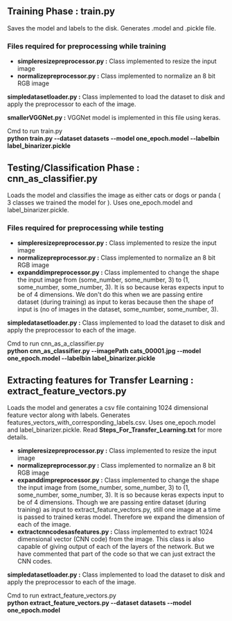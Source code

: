 <h2> Training Phase : train.py</h2>

Saves the model and labels to the disk. Generates .model and .pickle file.

<h3> Files required for preprocessing while training </h3>

<ul> 
<li><b>simpleresizepreprocessor.py :</b> 
Class implemented to resize the input image
</li>
<li><b>normalizepreprocessor.py :</b> 
Class implemented to normalize an 8 bit RGB image
</li>
</ul>

<b>simpledatasetloader.py :</b>
Class implemented to load the dataset to disk and apply the preprocessor to each of the image.

<b>smallerVGGNet.py :</b>
VGGNet model is implemented in this file using keras.


Cmd to run train.py <br>
<b>python train.py --dataset datasets --model one_epoch.model --labelbin label_binarizer.pickle</b>

<h2> Testing/Classification Phase : cnn_as_classifier.py </h2>

Loads the model and classifies the image as either cats or dogs or panda ( 3 classes we trained the model for ). Uses one_epoch.model and label_binarizer.pickle.

<h3> Files required for preprocessing while testing </h3>

<ul> 
<li><b>simpleresizepreprocessor.py :</b> 
Class implemented to resize the input image
</li>
<li><b>normalizepreprocessor.py :</b> 
Class implemented to normalize an 8 bit RGB image
</li>
<li><b>expanddimpreprocessor.py :</b>
Class implemented to change the shape the input image from (some_number, some_number, 3) to (1, some_number, some_number, 3).
It is so because keras expects input to be of 4 dimensions. We don't do this when we are passing entire dataset (during training) as input to keras because then the shape of input is (no of images in the dataset, some_number, some_number, 3). 
</li>
</ul>

<b>simpledatasetloader.py :</b>
Class implemented to load the dataset to disk and apply the preprocessor to each of the image.

Cmd to run cnn_as_a_classifier.py <br>
<b>python cnn_as_classifier.py --imagePath cats_00001.jpg --model one_epoch.model --labelbin label_binarizer.pickle</b>

<h2> Extracting features for Transfer Learning : extract_feature_vectors.py </h2>

Loads the model and generates a csv file containing 1024 dimensional feature vector along with labels. Generates features_vectors_with_corresponding_labels.csv. Uses one_epoch.model and label_binarizer.pickle.
Read <b>Steps_For_Transfer_Learning.txt</b> for more details.

<ul> 
<li><b>simpleresizepreprocessor.py :</b> 
Class implemented to resize the input image
</li>
<li><b>normalizepreprocessor.py :</b> 
Class implemented to normalize an 8 bit RGB image
</li>
<li><b>expanddimpreprocessor.py :</b>
Class implemented to change the shape the input image from (some_number, some_number, 3) to (1, some_number, some_number, 3).
It is so because keras expects input to be of 4 dimensions. Though we are passing entire dataset (during training) as input to extract_feature_vectors.py, still one image at a time is passed to trained keras model. Therefore we expand the dimension of each of the image.
</li>
<li><b>extractcnncodesasfeatures.py :</b>
Class implemented to extract 1024 dimensional vector (CNN code) from the image. This class is also capable of giving output of each of the layers of the network. But we have commented that part of the code so that we can just extract the CNN codes.
</li>
</ul>

<b>simpledatasetloader.py :</b>
Class implemented to load the dataset to disk and apply the preprocessor to each of the image.

Cmd to run extract_feature_vectors.py <br>
<b>python extract_feature_vectors.py --dataset datasets --model one_epoch.model</b>
